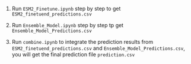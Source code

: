 1. Run ``ESM2_Finetune.ipynb`` step by step to get ``ESM2_finetuend_predictions.csv``


2. Run ``Ensemble_Model.ipynb`` step by step tp get ``Ensemble_Model_Predictions.csv``


3. Run ``combine.ipynb`` to integrate the prediction results from ``ESM2_finetuend_predictions.csv`` and ``Ensemble_Model_Predictions.csv``, you will get the final prediction file ``prediction.csv``

